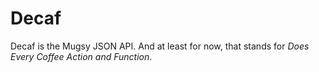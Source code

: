 # Decaf
Decaf is the Mugsy JSON API. And at least for now, that stands for *Does Every Coffee Action and Function*. 
